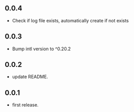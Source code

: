 ## 0.0.4
- Check if log file exists, automatically create if not exists

## 0.0.3
- Bump intl version to ^0.20.2

## 0.0.2

* update README.

## 0.0.1

* first release.